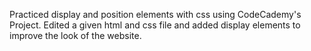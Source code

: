 Practiced display and position elements with css using CodeCademy's Project. Edited a given html and css file and added display elements to improve the look of the website.
